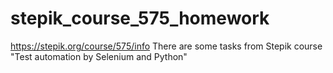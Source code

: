 # stepik_course_575_homework
https://stepik.org/course/575/info
There are some tasks from Stepik course "Test automation by Selenium and Python"

